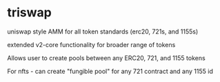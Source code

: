 # triswap
uniswap style AMM for all token standards (erc20, 721s, and 1155s)

extended v2-core functionality for broader range of tokens

Allows user to create pools between any ERC20, 721, and 1155 tokens

For nfts - can create "fungible pool" for any 721 contract and any 1155 id

